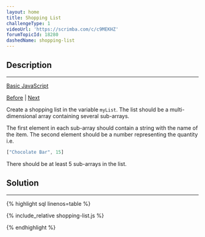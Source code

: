 ```yaml
---
layout: home
title: Shopping List
challengeType: 1
videoUrl: 'https://scrimba.com/c/c9MEKHZ'
forumTopicId: 18280
dashedName: shopping-list
---
```


<div class="row">
<div class="columnStmt" markdown="1">

## Description
------

[Basic JavaScript](./README.md) 

[Before](./manipulate-arrays-with-unshift.md)  | [Next](./write-reusable-javascript-with-functions.md) 

Create a shopping list in the variable `myList`. The list should be a multi-dimensional array containing several sub-arrays.

The first element in each sub-array should contain a string with the name of the item. The second element should be a number representing the quantity i.e.

```js
["Chocolate Bar", 15]
```

There should be at least 5 sub-arrays in the list.

</div>
<div class="columnSol" markdown="1">

## Solution
------

{% highlight sql linenos=table %}

{% include_relative shopping-list.js %}

{% endhighlight %}

</div>
</div>

